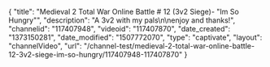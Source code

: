 {
    "title": "Medieval 2 Total War Online Battle # 12 (3v2 Siege)- \"Im So Hungry\"",
    "description": "A 3v2 with my pals\n\nenjoy and thanks!",
    "channelid": "117407948",
    "videoid": "117407870",
    "date_created": "1373150281",
    "date_modified": "1507772070",
    "type": "captivate",
    "layout": "channelVideo",
    "url": "\/channel-test\/medieval-2-total-war-online-battle-12-3v2-siege-im-so-hungry\/117407948-117407870"
}
